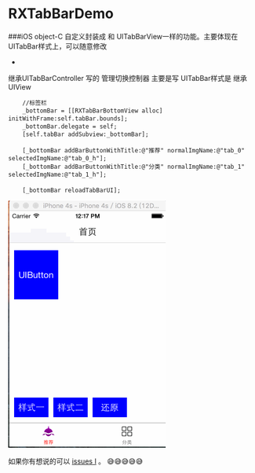 # RXTabBarDemo
###iOS object-C 自定义封装成 和 UITabBarView一样的功能。主要体现在 UITabBar样式上，可以随意修改

-
继承UITabBarController 写的 管理切换控制器
主要是写 UITabBar样式是 继承UIView
```objc
    //标签栏
    _bottomBar = [[RXTabBarBottomView alloc] initWithFrame:self.tabBar.bounds];
    _bottomBar.delegate = self;
    [self.tabBar addSubview:_bottomBar];
    
    [_bottomBar addBarButtonWithTitle:@"推荐" normalImgName:@"tab_0" selectedImgName:@"tab_0_h"];
    [_bottomBar addBarButtonWithTitle:@"分类" normalImgName:@"tab_1" selectedImgName:@"tab_1_h"];
    
    [_bottomBar reloadTabBarUI];
```

![srxboys RXTabBarDemoGif](https://github.com/srxboys/RXTabBarDemo/blob/master/RXTabBarDemo/Mode/srxboys_RXTabBarDemo.gif)

如果你有想说的可以 [issues I](https://github.com/srxboys/RXTabBarDemo/issues/new) 。
:sweat_smile::sweat_smile::sweat_smile::sweat_smile::sweat_smile:

